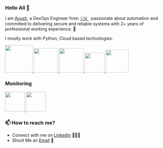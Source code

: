 ### Hello All 👋
<!--
**Ayushroc007/Ayush-Burbure** is a ✨ _special_ ✨ repository because its `README.md` (this file) appears on your GitHub profile.
-->

I am [Ayush](https://www.linkedin.com/in/ayush-burbure-2a3853176/), a DevOps Engineer from [🇮🇳 ](https://en.wikipedia.org/wiki/India)&nbsp; passionate about automation and committed to delivering secure and reliable systems with 2+ years of professional  working experience. 🎯

I mostly work with Python, Cloud based technologies.

<p float="left">
  <a href="https://python.org/" target="_blank" >
    <img src="https://media1.giphy.com/media/KAq5w47R9rmTuvWOWa/giphy.gif"  height="90" />
  </a>
  
  <a href="https://www.docker.com/" target="_blank" >
    <img src="https://raw.githubusercontent.com/itsksaurabh/itsksaurabh/master/assets/docker.gif"  height="80" /> 
  </a>

   <a href="https://www.docker.com/" target="_blank" >
    <img src="https://github.com/Ayushroc007/Ayush-Burbure/assets/99005287/6123304e-7f27-4d50-8640-8c8ccac49930"  height="80" /> 
  </a>

  <a href="https://docs.gitlab.com/ee/ci/" target="_blank" >
    <img src="https://raw.githubusercontent.com/itsksaurabh/itsksaurabh/master/assets/cicd.gif"  height="65" />
  </a>
  
   <a href="https://aws.amazon.com/" target="_blank" >
    <img src="https://raw.githubusercontent.com/itsksaurabh/itsksaurabh/master/assets/aws.gif"  height="75" />
  </a>
 </p>

### Monitoring

<a href="https://prometheus.io/" target="_blank" >
    <img src="https://raw.githubusercontent.com/itsksaurabh/itsksaurabh/master/assets/prometheus.gif" height="65" />
  </a>
  
<a href="https://Grafana.io/" target="_blank" >
    <img src="https://github.com/Ayushroc007/Ayush-Burbure/assets/99005287/2e4295e7-df46-4fc3-b033-356e13bdaf24" height="65" />
  </a>
  </p>

  ### 📫 How to reach me?

  - Connect with me on [LinkedIn](https://www.linkedin.com/in/ayush-burbure-2a3853176/) 👨🏻‍💻
  - Shoot Me an [Email](mailto:ayushburbure0070@gmail.com) 💌
